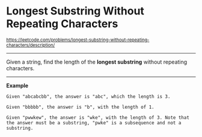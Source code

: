 # **Longest Substring Without Repeating Characters**
<sub>https://leetcode.com/problems/longest-substring-without-repeating-characters/description/</sub>
___
Given a string, find the length of the **longest substring** without repeating characters.
___
**Example** 

    Given "abcabcbb", the answer is "abc", which the length is 3.

    Given "bbbbb", the answer is "b", with the length of 1.

    Given "pwwkew", the answer is "wke", with the length of 3. Note that the answer must be a substring, "pwke" is a subsequence and not a substring.
